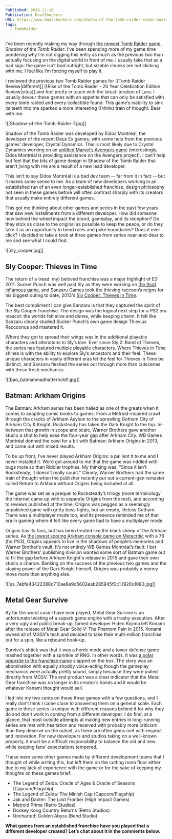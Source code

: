 ```yaml
---
Published: 2018-11-16
Publication: DualShockers
URL: https://www.dualshockers.com/shadow-of-the-tomb-raider-eidos-montreal-development-opinion/
tags:
  - TombRaider
---
```

I’ve been recently making my way through [the newest Tomb Raider game](https://www.dualshockers.com/shadow-of-the-tomb-raider-review-xbox-one-ps4-pc/), *Shadow of the Tomb Raider*. I’ve been spending more of my game time pondering why I’m not digging this entry as much as the previous two than actually focusing on the digital world in front of me. I usually take that as a bad sign: the game isn’t *bad* outright, but sizable chunks are not clicking with me. I feel like I’m forcing myself to play it.

I reviewed the previous two Tomb Raider games for [[Tomb Raider Review|different]] [[Rise of the Tomb Raider - 20 Year Celebration Edition Review|sites]] and feel pretty in touch with the latest iteration of Lara. I usually devour these games with an appetite that can only be satisfied with every tomb raided and every collectible found. This game’s inability to sink its teeth into me sparked a more interesting (I think) train of thought. Bear with me.

![[Shadow-of-the-Tomb-Raider-7.jpg]]

Shadow of the Tomb Raider was developed by Eidos Montréal, the developer of the recent Deus Ex games, with some help from the previous games' developer, Crystal Dynamics. This is most likely due to Crystal Dynamics working on an [untitled Marvel’s Avengers game](https://www.dualshockers.com/square-enix-the-avengers-game-reveals-more-details-about-will-be-a-completely-original-story/) (interestingly, Eidos Montréal is providing assistance on the Avengers project). I can’t help but feel that the bits of game design in Shadow of the Tomb Raider that aren’t jiving with me are a result of a new lead developer.

This isn’t to say Eidos Montréal is a bad dev team -- far from it in fact -- but it makes some sense to me. As a team of new developers working in an established run of an even longer-established franchise, design philosophy not seen in these games before will often contrast sharply with its creators that usually make entirely different games.

This got me thinking about other games and series in the past few years that saw new installments from a different developer. How did someone new behind the wheel impact the brand, gameplay, and its reception? Do they stick as close to the original as possible to keep the peace, or do they take it as an opportunity to bend rules and poke boundaries? Does it ever click? I decided to take a took at three games from series near-and-dear to me and see what I could find.

![[sly_cooper.jpg]]
## Sly Cooper: Thieves in Time

The return of a (read: my) beloved franchise was a major highlight of E3 2011. Sucker Punch was well past Sly as they were working on [the third inFamous game](https://www.dualshockers.com/review-infamous-second-son-the-next-gen-has-finally-arrived/), and Sanzaru Games took the thieving raccoon’s reigns for his biggest outing to date, 2013's [Sly Cooper: Thieves in Time](https://www.dualshockers.com/review-sly-cooper-thieves-in-time/).

The best compliment I can give Sanzaru is that they captured the spirit of the Sly Cooper franchise. The design was the logical next step for a PS2 era mascot: the worlds felt alive and dense, while keeping charm. It felt like Sanzaru clearly studied Sucker Punch’s own game design Thievius Raccoonus and mastered it.

Where they got to spread their wings was in the additional playable characters and alterations to Sly’s lore. Ever since Sly 2: Band of Thieves, the series has featured multiple playable characters. Where Thieves in Time shines is with the ability to explore Sly’s ancestors and their feel. These unique characters in vastly different eras let the feel for Thieves in Time be distinct, and Sanzaru fleshed the series out through more than cutscenes with these fresh mechanics.

![[bao_batmanmadhatterhold1.jpg]]

## Batman: Arkham Origins

The Batman: Arkham series has been hailed as one of the greats when it comes to adapting comic books to games. From a Metroid-inspired crawl through the cracks of Arkham Asylum to the sprawling Gotham City of Arkham City & Knight, Rocksteady has taken the Dark Knight to the top. In-between that growth in scope and scale, Warner Brothers gave another studio a shot to help ease the four-year gap after Arkham City. WB Games Montréal donned the cowl for a bit with Batman: Arkham Origins in 2013, and came out with mixed results.

To be up front, I’ve never played Arkham Origins: a pal lent it to me and I never installed it. Word got around to me that the game was riddled with bugs more so than Riddler trophies. My thinking was, "Since it isn’t Rocksteady, it doesn’t really count." Clearly, Warner Brothers had the same train of thought when the publisher recently put out a current-gen remaster called Return to Arkham without Origins being included at all.

The game was set as a prequel to Rocksteady’s trilogy (more terminology the Internet came up with to separate Origins from the rest), and according to reviews published at the time, Origins was pegged as a seemingly unpolished game with gritty boss fights, but an empty, lifeless Gotham. There was a multiplayer mode too, and its presence reminded me of that era in gaming where it felt like every game had to have a multiplayer mode.

Origins has its fans, but has been treated like the black sheep of the Arkham series. As [the lowest scoring Arkham console game on Metacritic](https://www.metacritic.com/game/playstation-3/batman-arkham-origins) with a 76 (for PS3), Origins appears to live in the shadows of people’s memories and Warner Brother’s vault. It’s not entirely WB Games Montréal’s fault: I bet Warner Brothers' publishing division wanted some sort of Batman game out to fill the gap before Arkham Knight's release in 2015 and gave their own studio a chance. Banking on the success of the previous two games and the staying power of the Dark Knight himself, Origins was probably a money move more than anything else.

![[ss_7ebfa43422388c710ae8e9d5602eab285945f0c1.1920x1080.jpg]]

## Metal Gear Survive

By far the worst case I have ever played, Metal Gear Survive is an unfortunate twisting of a superb game engine with a trashy execution. After a very ugly and public break-up, famed developer Hideo Kojima left Konami after the release of Metal Gear Solid V: The Phantom Pain in 2015. Konami owned all of MGSV’s tech and decided to take their multi-million franchise out for a spin, like a rebound hook-up.

Survive’s shtick was that it was a horde mode and a tower defense game mashed together with a sprinkle of RNG. In other words, it was [a polar opposite to the franchise-name](https://www.dualshockers.com/metal-gear-survive-review/) slapped on the box. The story was an abomination with equally shoddy voice-acting though the gameplay mechanics were actually pretty sound, simply because they were pulled directly from MGSV. The end product was a clear indicator that the Metal Gear franchise was no longer in its creator’s hands and it would be whatever Konami thought would sell.

I led into my two cents on these three games with a few questions, and I really don’t think I came close to answering them on a general scale. Each game in these series is unique with different reasons behind it for why they do and don't work in coming from a different developer. I do find, at a glance, that most outside attempts at making new entries in long-running series are met with hesitation and received with probably more criticism than they deserve on the outset, as there are often gems met with respect and innovation. For new developers and studios taking on a well-known property, it must be a difficult responsibility to balance the old and new while keeping fans’ expectations tempered.

These were some other games made by different development teams that I thought of while writing this, but left them on the cutting room floor either due to my lack of experience with the game or for the sake of keeping my thoughts on these games brief:

- The Legend of Zelda: Oracle of Ages & Oracle of Seasons (Capcom/Flagship)
- The Legend of Zelda: The Minish Cap (Capcom/Flagship)
- Jak and Daxter: The Lost Frontier (High Impact Games)
- Metroid Prime (Retro Studios)
- Donkey Kong Country Returns (Retro Studios)
- Uncharted: Golden Abyss (Bend Studio)

**What games from an established franchise have you played that a different developer created? Let’s chat about it in the comments below.**